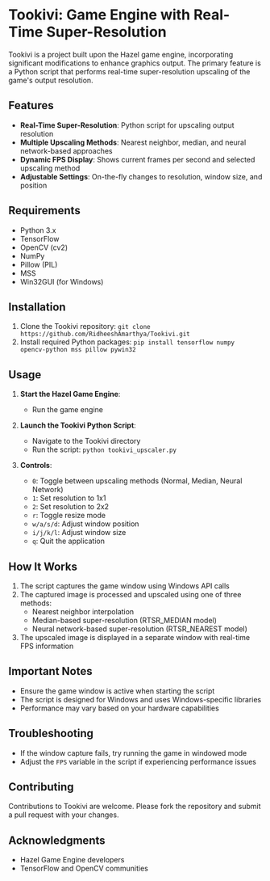 # Tookivi: Game Engine with Real-Time Super-Resolution

Tookivi is a project built upon the Hazel game engine, incorporating significant modifications to enhance graphics output. The primary feature is a Python script that performs real-time super-resolution upscaling of the game's output resolution.

## Features

- **Real-Time Super-Resolution**: Python script for upscaling output resolution
- **Multiple Upscaling Methods**: Nearest neighbor, median, and neural network-based approaches
- **Dynamic FPS Display**: Shows current frames per second and selected upscaling method
- **Adjustable Settings**: On-the-fly changes to resolution, window size, and position

## Requirements
- Python 3.x
- TensorFlow
- OpenCV (cv2)
- NumPy
- Pillow (PIL)
- MSS
- Win32GUI (for Windows)

## Installation

1. Clone the Tookivi repository: `git clone https://github.com/RidheeshAmarthya/Tookivi.git`
2. Install required Python packages: `pip install tensorflow numpy opencv-python mss pillow pywin32`

## Usage

1. **Start the Hazel Game Engine**:
   - Run the game engine

2. **Launch the Tookivi Python Script**:
   - Navigate to the Tookivi directory
   - Run the script: `python tookivi_upscaler.py`

3. **Controls**:
   - `0`: Toggle between upscaling methods (Normal, Median, Neural Network)
   - `1`: Set resolution to 1x1
   - `2`: Set resolution to 2x2
   - `r`: Toggle resize mode
   - `w/a/s/d`: Adjust window position
   - `i/j/k/l`: Adjust window size
   - `q`: Quit the application

## How It Works

1. The script captures the game window using Windows API calls
2. The captured image is processed and upscaled using one of three methods:
   - Nearest neighbor interpolation
   - Median-based super-resolution (RTSR_MEDIAN model)
   - Neural network-based super-resolution (RTSR_NEAREST model)
3. The upscaled image is displayed in a separate window with real-time FPS information

## Important Notes

- Ensure the game window is active when starting the script
- The script is designed for Windows and uses Windows-specific libraries
- Performance may vary based on your hardware capabilities

## Troubleshooting

- If the window capture fails, try running the game in windowed mode
- Adjust the `FPS` variable in the script if experiencing performance issues

## Contributing

Contributions to Tookivi are welcome. Please fork the repository and submit a pull request with your changes.

## Acknowledgments

- Hazel Game Engine developers
- TensorFlow and OpenCV communities

